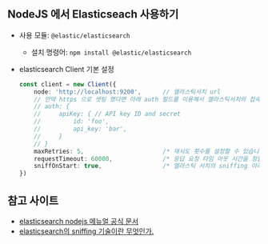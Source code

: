 ## NodeJS 에서 Elasticseach 사용하기

* 사용 모듈: `@elastic/elasticsearch`
  * 설치 명령어: `npm install @elastic/elasticsearch`

* elasticsearch Client 기본 설정
  ```ts
  const client = new Client({
      node: 'http://localhost:9200',      // 엘라스틱서치 url
      // 만약 https 으로 셋팅 했다면 아래 auth 필드를 이용해서 엘라스틱서치의 접속 정보를 입력합니다.
      // auth: {
      //     apiKey: { // API key ID and secret
      //         id: 'foo',
      //         api_key: 'bar',
      //     }
      // }
      maxRetries: 5,                      /* 재시도 횟수를 설정할 수 있습니다. (default: 3) */
      requestTimeout: 60000,              /* 응답 요청 타임 아웃 시간을 정할 수 있습니다. (default: 30000) */
      sniffOnStart: true,                 /* 엘라스틱 서치의 sniffing 이라는 기능을 클라이언트 객체 생성때 진행합니다. */
  })
  ```


## 참고 사이트

* [elasticsearch nodejs 메뉴얼 공식 문서](https://www.elastic.co/guide/en/elasticsearch/client/javascript-api/current/getting-started-js.html)
* [elasticsearch의 sniffing 기술이란 무엇인가.](https://www.elastic.co/kr/blog/elasticsearch-sniffing-best-practices-what-when-why-how)